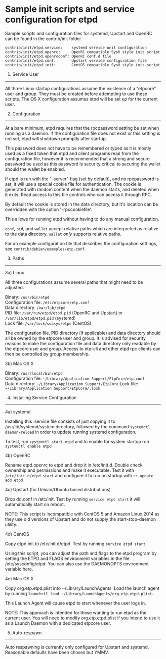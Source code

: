 Sample init scripts and service configuration for etpd
==========================================================

Sample scripts and configuration files for systemd, Upstart and OpenRC
can be found in the contrib/init folder.

    contrib/init/etpd.service:    systemd service unit configuration
    contrib/init/etpd.openrc:     OpenRC compatible SysV style init script
    contrib/init/etpd.openrcconf: OpenRC conf.d file
    contrib/init/etpd.conf:       Upstart service configuration file
    contrib/init/etpd.init:       CentOS compatible SysV style init script

1. Service User
---------------------------------

All three Linux startup configurations assume the existence of a "etpcore" user
and group.  They must be created before attempting to use these scripts.
The OS X configuration assumes etpd will be set up for the current user.

2. Configuration
---------------------------------

At a bare minimum, etpd requires that the rpcpassword setting be set
when running as a daemon.  If the configuration file does not exist or this
setting is not set, etpd will shutdown promptly after startup.

This password does not have to be remembered or typed as it is mostly used
as a fixed token that etpd and client programs read from the configuration
file, however it is recommended that a strong and secure password be used
as this password is security critical to securing the wallet should the
wallet be enabled.

If etpd is run with the "-server" flag (set by default), and no rpcpassword is set,
it will use a special cookie file for authentication. The cookie is generated with random
content when the daemon starts, and deleted when it exits. Read access to this file
controls who can access it through RPC.

By default the cookie is stored in the data directory, but it's location can be overridden
with the option '-rpccookiefile'.

This allows for running etpd without having to do any manual configuration.

`conf`, `pid`, and `wallet` accept relative paths which are interpreted as
relative to the data directory. `wallet` *only* supports relative paths.

For an example configuration file that describes the configuration settings,
see `contrib/debian/examples/etp.conf`.

3. Paths
---------------------------------

3a) Linux

All three configurations assume several paths that might need to be adjusted.

Binary:              `/usr/bin/etpd`  
Configuration file:  `/etc/etpcore/etp.conf`  
Data directory:      `/var/lib/etpd`  
PID file:            `/var/run/etpd/etpd.pid` (OpenRC and Upstart) or `/var/lib/etpd/etpd.pid` (systemd)  
Lock file:           `/var/lock/subsys/etpd` (CentOS)  

The configuration file, PID directory (if applicable) and data directory
should all be owned by the etpcore user and group.  It is advised for security
reasons to make the configuration file and data directory only readable by the
etpcore user and group.  Access to etp-cli and other etpd rpc clients
can then be controlled by group membership.

3b) Mac OS X

Binary:              `/usr/local/bin/etpd`  
Configuration file:  `~/Library/Application Support/EtpCore/etp.conf`  
Data directory:      `~/Library/Application Support/EtpCore`
Lock file:           `~/Library/Application Support/EtpCore/.lock`

4. Installing Service Configuration
-----------------------------------

4a) systemd

Installing this .service file consists of just copying it to
/usr/lib/systemd/system directory, followed by the command
`systemctl daemon-reload` in order to update running systemd configuration.

To test, run `systemctl start etpd` and to enable for system startup run
`systemctl enable etpd`

4b) OpenRC

Rename etpd.openrc to etpd and drop it in /etc/init.d.  Double
check ownership and permissions and make it executable.  Test it with
`/etc/init.d/etpd start` and configure it to run on startup with
`rc-update add etpd`

4c) Upstart (for Debian/Ubuntu based distributions)

Drop dd.conf in /etc/init.  Test by running `service etpd start`
it will automatically start on reboot.

NOTE: This script is incompatible with CentOS 5 and Amazon Linux 2014 as they
use old versions of Upstart and do not supply the start-stop-daemon utility.

4d) CentOS

Copy etpd.init to /etc/init.d/etpd. Test by running `service etpd start`.

Using this script, you can adjust the path and flags to the etpd program by
setting the ETPD and FLAGS environment variables in the file
/etc/sysconfig/etpd. You can also use the DAEMONOPTS environment variable here.

4e) Mac OS X

Copy org.etp.etpd.plist into ~/Library/LaunchAgents. Load the launch agent by
running `launchctl load ~/Library/LaunchAgents/org.etp.etpd.plist`.

This Launch Agent will cause etpd to start whenever the user logs in.

NOTE: This approach is intended for those wanting to run etpd as the current user.
You will need to modify org.etp.etpd.plist if you intend to use it as a
Launch Daemon with a dedicated etpcore user.

5. Auto-respawn
-----------------------------------

Auto respawning is currently only configured for Upstart and systemd.
Reasonable defaults have been chosen but YMMV.
